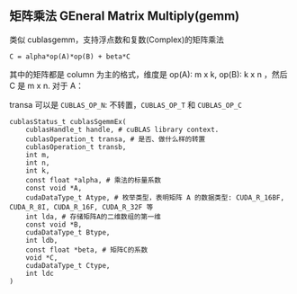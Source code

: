 
## 矩阵乘法 GEneral Matrix Multiply(gemm)
类似 cublas<T>gemm，支持浮点数和复数(Complex)的矩阵乘法

```
C = alpha*op(A)*op(B) + beta*C
```
其中的矩阵都是 column 为主的格式，维度是 op(A): m x k, op(B): k x n ，然后 C 是 m x n. 对于 A：

transa 可以是 `CUBLAS_OP_N`: 不转置，`CUBLAS_OP_T` 和 `CUBLAS_OP_C`

```
cublasStatus_t cublasSgemmEx(
    cublasHandle_t handle, # cuBLAS library context.
    cublasOperation_t transa, # 是否、做什么样的转置
    cublasOperation_t transb,
    int m,
    int n,
    int k,
    const float *alpha, # 乘法的标量系数
    const void *A,
    cudaDataType_t Atype, # 枚举类型，表明矩阵 A 的数据类型: CUDA_R_16BF, CUDA_R_8I, CUDA_R_16F, CUDA_R_32F 等
    int lda, # 存储矩阵A的二维数组的第一维
    const void *B,
    cudaDataType_t Btype,
    int ldb,
    const float *beta, # 矩阵C的系数
    void *C,
    cudaDataType_t Ctype,
    int ldc
)
```
